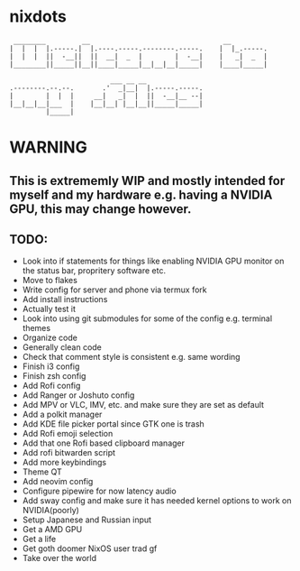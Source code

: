 # nixdots
```
 ________         __                                 __         
|  |  |  |.-----.|  |.----.-----.--------.-----.    |  |_.-----.
|  |  |  ||  -__||  ||  __|  _  |        |  -__|    |   _|  _  |
|________||_____||__||____|_____|__|__|__|_____|    |____|_____|
                                                                
                         ___ __ __                              
.--------.--.--.       .'  _|__|  |.-----.-----.                
|        |  |  |     __|   _|  |  ||  -__|__ --|                
|__|__|__|___  |    |__|__| |__|__||_____|_____|                
         |_____|                                                 
```

# WARNING
## This is extrememly WIP and mostly intended for myself and my hardware e.g. having a NVIDIA GPU, this may change however.

## TODO:
- Look into if statements for things like enabling NVIDIA GPU monitor on the status bar, propritery software etc.
- Move to flakes
- Write config for server and phone via termux fork
- Add install instructions
- Actually test it
- Look into using git submodules for some of the config e.g. terminal themes
- Organize code
- Generally clean code 
- Check that comment style is consistent e.g. same wording
- Finish i3 config
- Finish zsh config
- Add Rofi config
- Add Ranger or Joshuto config
- Add MPV or VLC, IMV, etc. and make sure they are set as default
- Add a polkit manager
- Add KDE file picker portal since GTK one is trash 
- Add Rofi emoji selection
- Add that one Rofi based clipboard manager
- Add rofi bitwarden script
- Add more keybindings
- Theme QT
- Add neovim config
- Configure pipewire for now latency audio
- Add sway config and make sure it has needed kernel options to work on NVIDIA(poorly)
- Setup Japanese and Russian input
- Get a AMD GPU
- Get a life
- Get goth doomer NixOS user trad gf
- Take over the world